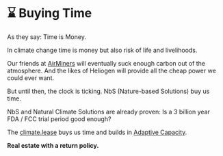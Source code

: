 # ⌛ Buying Time

As they say: Time is Money.

In climate change time is money but also risk of life and livelihoods.

Our friends at [AirMiners](https://airminers.org/) will eventually suck enough carbon out of the atmosphere.  And the likes of Heliogen will provide all the cheap power we could ever want.

But until then, the clock is ticking.  NbS (Nature-based Solutions) buy us time. &#x20;

NbS and Natural Climate Solutions are already proven: Is a 3 billion year FDA / FCC trial period good enough?

The [climate.lease](../../what/basin-property-protocol/climate.lease.md) buys us time and builds in [Adaptive Capacity](adaptive-capacity.md). &#x20;

**Real estate with a return policy.**

